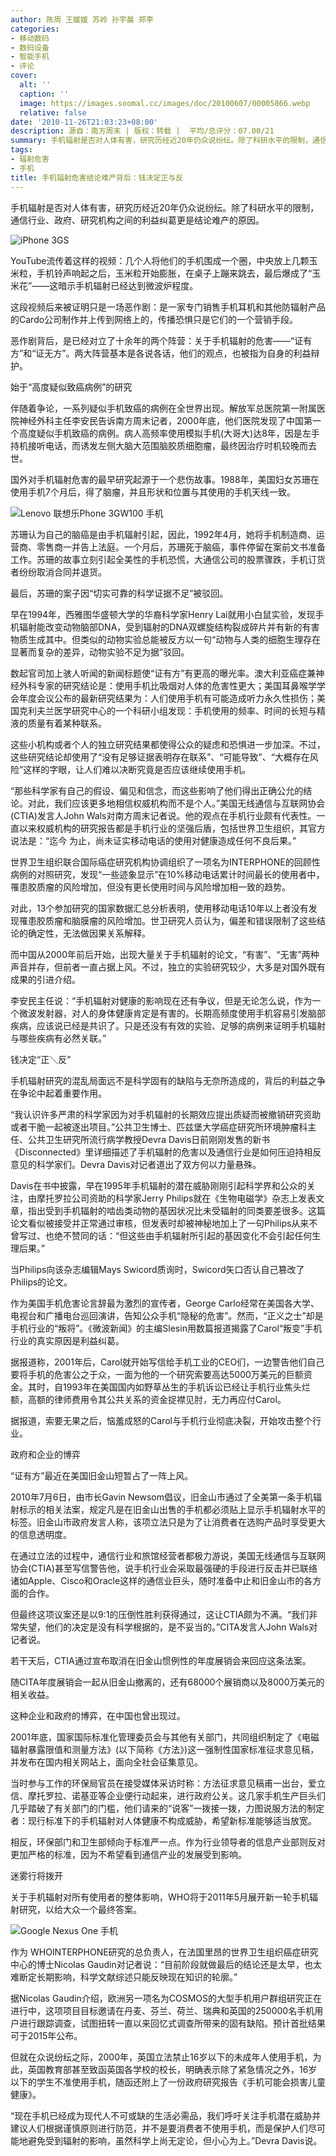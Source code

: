 ```yaml
---
author: 陈周 王媛媛 苏岭 孙宇晨 郑李
categories:
- 移动数码
- 数码设备
- 智能手机
- 评论
cover:
  alt: ''
  caption: ''
  image: https://images.soomal.cc/images/doc/20100607/00005866.webp
  relative: false
date: '2010-11-26T21:03:23+08:00'
description: 源自：南方周末 | 版权：转载 |  平均/总评分：07.00/21
summary: 手机辐射是否对人体有害，研究历经近20年仍众说纷纭。除了科研水平的限制，通信行业、政府、研究机构之间的利益纠葛更是结论难产的原因。YouTube流传着这样的视频：几个人将他们的手机围成一个圈，中央放上几颗玉米粒，手机铃声响起之后，玉米粒开始膨胀，在桌子上蹦来跳去，最后爆成了“玉米花”――这暗示手机辐射已经达到微波炉程度。这段视频后来被证明只是一场恶作剧。恶作剧背后，是已经对立了十余年的两个阵营：关于手机辐射的危害――“证有方”和“证无方”。
tags:
- 辐射危害
- 手机
title: 手机辐射危害结论难产背后：钱决定正与反
---
```


手机辐射是否对人体有害，研究历经近20年仍众说纷纭。除了科研水平的限制，通信行业、政府、研究机构之间的利益纠葛更是结论难产的原因。



![iPhone 3GS](https://images.soomal.cc/images/doc/20091123/00003159.webp)



YouTube流传着这样的视频：几个人将他们的手机围成一个圈，中央放上几颗玉米粒，手机铃声响起之后，玉米粒开始膨胀，在桌子上蹦来跳去，最后爆成了“玉米花”――这暗示手机辐射已经达到微波炉程度。



这段视频后来被证明只是一场恶作剧：是一家专门销售手机耳机和其他防辐射产品的Cardo公司制作并上传到网络上的，传播恐惧只是它们的一个营销手段。



恶作剧背后，是已经对立了十余年的两个阵营：关于手机辐射的危害――“证有方”和“证无方”。两大阵营基本是各说各话，他们的观点，也被指为自身的利益辩护。



始于“高度疑似致癌病例”的研究



伴随着争论，一系列疑似手机致癌的病例在全世界出现。解放军总医院第一附属医院神经外科主任李安民告诉南方周末记者，2000年底，他们医院发现了中国第一个高度疑似手机致癌的病例。病人高频率使用模拟手机(大哥大)达8年，因是左手持机接听电话，而诱发左侧大脑大范围脑胶质细胞瘤，最终因治疗时机较晚而去世。



国外对手机辐射危害的最早研究起源于一个悲伤故事。1988年，美国妇女苏珊在使用手机7个月后，得了脑瘤，并且形状和位置与其使用的手机天线一致。



![Lenovo 联想乐Phone 3GW100 手机](https://images.soomal.cc/images/doc/20100607/00005868.webp)



苏珊认为自己的脑癌是由手机辐射引起，因此，1992年4月，她将手机制造商、运营商、零售商一并告上法庭。一个月后，苏珊死于脑癌，事件停留在案前文书准备工作。苏珊的故事立刻引起全美性的手机恐慌，大通信公司的股票骤跌，手机订货者纷纷取消合同并退货。



最后，苏珊的案子因“切实可靠的科学证据不足”被驳回。



早在1994年，西雅图华盛顿大学的华裔科学家Henry Lai就用小白鼠实验，发现手机辐射能改变动物脑部DNA，受到辐射的DNA双螺旋结构裂成碎片并有新的有害物质生成其中。但类似的动物实验总能被反方以一句“动物与人类的细胞生理存在显著而复杂的差异，动物实验不足为据”驳回。



数起官司加上骇人听闻的新闻标题使“证有方”有更高的曝光率。澳大利亚癌症兼神经外科专家的研究结论是：使用手机比吸烟对人体的危害性更大；美国耳鼻喉学学会年度会议公布的最新研究结果为：人们使用手机有可能造成听力永久性损伤；美国克利夫兰医学研究中心的一个科研小组发现：手机使用的频率、时间的长短与精液的质量有着某种联系。



这些小机构或者个人的独立研究结果都使得公众的疑虑和恐惧进一步加深。不过，这些研究结论却使用了“没有足够证据表明存在联系”、“可能导致”、“大概存在风险”这样的字眼，让人们难以决断究竟是否应该继续使用手机。



“那些科学家有自己的假设、偏见和信念，而这些影响了他们得出正确公允的结论。对此，我们应该更多地相信权威机构而不是个人。”美国无线通信与互联网协会(CTIA)发言人John Wals对南方周末记者说。他的观点在手机行业颇有代表性。一直以来权威机构的研究报告都是手机行业的坚强后盾，包括世界卫生组织，其官方说法是：“迄今 为止，尚未证实移动电话的使用对健康造成任何不良后果。”



世界卫生组织联合国际癌症研究机构协调组织了一项名为INTERPHONE的回顾性病例的对照研究，发现“一些迹象显示”在10%移动电话累计时间最长的使用者中，罹患胶质瘤的风险增加，但没有更长使用时间与风险增加相一致的趋势。



对此，13个参加研究的国家数据汇总分析表明，使用移动电话10年以上者没有发现罹患胶质瘤和脑膜瘤的风险增加。世卫研究人员认为，偏差和错误限制了这些结论的确定性，无法做因果关系解释。



而中国从2000年前后开始，出现大量关于手机辐射的论文，“有害”、“无害”两种声音并存，但前者一直占据上风。不过，独立的实验研究较少，大多是对国外既有成果的引进介绍。



李安民主任说：“手机辐射对健康的影响现在还有争议，但是无论怎么说，作为一个微波发射器，对人的身体健康肯定是有害的。长期高频度使用手机容易引发脑部疾病，应该说已经是共识了。只是还没有有效的实验、足够的病例来证明手机辐射与哪些疾病有必然关联。”



钱决定“正＼反”



手机辐射研究的混乱局面远不是科学固有的缺陷与无奈所造成的，背后的利益之争在争论中起着重要作用。



“我认识许多严肃的科学家因为对手机辐射的长期效应提出质疑而被撤销研究资助或者干脆一起被逐出项目。”公共卫生博士、匹兹堡大学癌症研究所环境肿瘤科主任、公共卫生研究所流行病学教授Devra Davis日前刚刚发售的新书《Disconnected》里详细描述了手机辐射的危害以及通信行业是如何压迫持相反意见的科学家们。Devra Davis对记者道出了双方何以力量悬殊。



Davis在书中披露，早在1995年手机辐射的潜在威胁刚刚引起科学界和公众的关注，由摩托罗拉公司资助的科学家Jerry Philips就在《生物电磁学》杂志上发表文章，指出受到手机辐射的啮齿类动物的基因状况比未受辐射的同类要差很多。这篇论文看似被接受并正常通过审核，但发表时却被神秘地加上了一句Philips从来不曾写过、也绝不赞同的话：“但这些由手机辐射所引起的基因变化不会引起任何生理后果。”



当Philips向该杂志编辑Mays Swicord质询时，Swicord矢口否认自己篡改了Philips的论文。



作为美国手机危害论言辞最为激烈的宣传者，George Carlo经常在美国各大学、电视台和广播电台巡回演讲，告知公众手机“隐秘的危害”。然而，“正义之士”却是手机行业的“叛将”。《微波新闻》的主编Slesin用数篇报道揭露了Carol“叛变”手机行业的真实原因是利益纠葛。



据报道称，2001年后，Carol就开始写信给手机工业的CEO们，一边警告他们自己要将手机的危害公之于众，一面为他的一个研究索要高达5000万美元的巨额资金。其时，自1993年在美国国内如野草丛生的手机诉讼已经让手机行业焦头烂额，高额的律师费用令其公共关系的资金捉襟见肘，无力再应付Carol。



据报道，索要无果之后，恼羞成怒的Carol与手机行业彻底决裂，开始攻击整个行业。



政府和企业的博弈



“证有方”最近在美国旧金山短暂占了一阵上风。



2010年7月6日，由市长Gavin Newsom倡议，旧金山市通过了全美第一条手机辐射标示的相关法案，规定凡是在旧金山出售的手机都必须贴上显示手机辐射水平的标签。旧金山市政府发言人称，该项立法只是为了让消费者在选购产品时享受更大的信息透明度。



在通过立法的过程中，通信行业和旅馆经营者都极力游说，美国无线通信与互联网协会(CTIA)甚至写信警告他，说手机行业会采取最强硬的手段进行反击并已联络诸如Apple、Cisco和Oracle这样的通信业巨头，随时准备中止和旧金山市的各方面的合作。



但最终这项议案还是以9∶1的压倒性胜利获得通过，这让CTIA颇为不满。“我们非常失望，他们的决定是没有科学根据的，是不妥当的。”CITA发言人John Wals对记者说。



若干天后，CTIA通过宣布取消在旧金山惯例性的年度展销会来回应这条法案。



随CITA年度展销会一起从旧金山撤离的，还有68000个展销商以及8000万美元的相关收益。



这种企业和政府的博弈，在中国也曾出现过。



2001年底，国家国际标准化管理委员会与其他有关部门，共同组织制定了《电磁辐射暴露限值和测量方法》(以下简称《方法》)这一强制性国家标准征求意见稿，并发布在国内相关网站上，面向全社会征集意见。



当时参与工作的环保局官员在接受媒体采访时称：方法征求意见稿甫一出台，爱立信、摩托罗拉、诺基亚等企业便行动起来，进行政府公关。这几家手机生产巨头们几乎踏破了有关部门的门槛，他们请来的“说客”一拨接一拨，力图说服方法的制定者：现行标准下的手机辐射对人体健康不构成威胁，希望新标准能够适当放宽。



相反，环保部门和卫生部倾向于标准严一点。作为行业领导者的信息产业部则反对更加严格的标准，因为不希望看到通信产业的发展受到影响。



迷雾行将拨开



关于手机辐射对所有使用者的整体影响，WHO将于2011年5月展开新一轮手机辐射研究，以给大众一个最终答案。



![Google Nexus One 手机](https://images.soomal.cc/images/doc/20100711/00006325.webp)



作为 WHOINTERPHONE研究的总负责人，在法国里昂的世界卫生组织癌症研究中心的博士Nicolas Gaudin对记者说：“目前阶段就做最后的结论还是太早，也太难断定长期影响，科学文献综述只能反映现在知识的轮廓。”



据Nicolas Gaudin介绍，欧洲另一项名为COSMOS的大型手机用户群组研究正在进行中，这项项目目标邀请在丹麦、芬兰、荷兰、瑞典和英国的250000名手机用户进行跟踪调查，试图扭转一直以来回忆式调查所带来的固有缺陷。预计首批结果可于2015年公布。



但就在众说纷纭之际，2000年，英国立法禁止16岁以下的未成年人使用手机，为此，英国教育部甚至致函英国各学校的校长，明确表示除了紧急情况之外，16岁以下的学生不准使用手机，随函还附上了一份政府研究报告《手机可能会损害儿童健康》。



“现在手机已经成为现代人不可或缺的生活必需品，我们呼吁关注手机潜在威胁并建议人们根据谨慎原则进行防范，并不是要消费者不使用手机，而是保护人们尽可能地避免受到辐射的影响，虽然科学上尚无定论，但小心为上。”Devra Davis说。